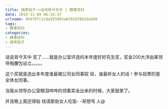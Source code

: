 ```yaml
---
title: 搞笑段子->话说哥今天中 | 糗事百科
date: 2019-11-09 06:34:37
urlname: 054f07c1c8a593d03a65916f862da608
tags: 
- 糗事百科
categories:
- 糗事百科
- 搞笑段子
---
```

话说哥今天中 奖了……就是办公室评选的本年度好好先生奖，奖金200大洋由某领 导掏腰包设立。。。。。

这个奖就是选出本年度谁最被公司女同事奴 役，谁最听女人的话！参与投票的是全体女同事。

当我从领导办公室眼泪哗哗的领着奖金出来的时候，大家鼓掌了。

并且晚上我还得贴 钱请那些女人吃饭- -哥想骂 人@


